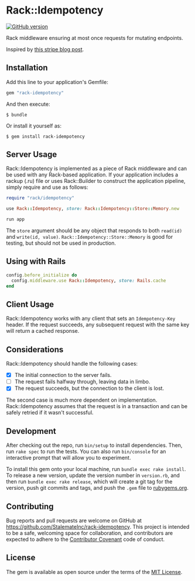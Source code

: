 # Rack::Idempotency
[![GitHub version](https://badge.fury.io/gh/StalemateInc%2Frack-idempotency.svg)](https://badge.fury.io/gh/StalemateInc%2Frack-idempotency)

Rack middleware ensuring at most once requests for mutating endpoints.

Inspired by [this stripe blog post](https://stripe.com/blog/idempotency).

## Installation

Add this line to your application's Gemfile:

```ruby
gem "rack-idempotency"
```

And then execute:

    $ bundle

Or install it yourself as:

    $ gem install rack-idempotency

## Server Usage

Rack::Idempotency is implemented as a piece of Rack middleware and can be used with any Rack-based application. If your application includes a rackup (.ru) file or uses Rack::Builder to construct the application pipeline, simply require and use as follows:

```ruby
require "rack/idempotency"

use Rack::Idempotency, store: Rack::Idempotency::Store::Memory.new

run app
```

The `store` argument should be any object that responds to both `read(id)` and `write(id, value)`.  `Rack::Idempotency::Store::Memory` is good for testing, but should not be used in production.

## Using with Rails

```ruby
config.before_initialize do
  config.middleware.use Rack::Idempotency, store: Rails.cache
end
```

## Client Usage

Rack::Idempotency works with any client that sets an `Idempotency-Key` header.  If the request succeeds, any subsequent request with the same key will return a cached response.

## Considerations

Rack::Idempotency should handle the following cases:

 - [x] The initial connection to the server fails.
 - [ ] The request fails halfway through, leaving data in limbo.
 - [x] The request succeeds, but the connection to the client is lost.

The second case is much more dependent on implementation.  Rack::Idempotency assumes that the request is in a transaction and
can be safely retried if it wasn't successful.

## Development

After checking out the repo, run `bin/setup` to install dependencies. Then, run `rake spec` to run the tests. You can also run `bin/console` for an interactive prompt that will allow you to experiment.

To install this gem onto your local machine, run `bundle exec rake install`. To release a new version, update the version number in `version.rb`, and then run `bundle exec rake release`, which will create a git tag for the version, push git commits and tags, and push the `.gem` file to [rubygems.org](https://rubygems.org).

## Contributing

Bug reports and pull requests are welcome on GitHub at https://github.com/StalemateInc/rack-idempotency. This project is intended to be a safe, welcoming space for collaboration, and contributors are expected to adhere to the [Contributor Covenant](https://www.contributor-covenant.org) code of conduct.


## License

The gem is available as open source under the terms of the [MIT License](https://opensource.org/licenses/MIT).
